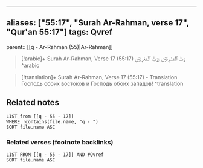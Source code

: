 
---
aliases: ["55:17", "Surah Ar-Rahman, verse 17", "Qur'an 55:17"]
tags: Qvref
---

parent:: [[q - Ar-Rahman (55)|Ar-Rahman]]

> [!arabic]+ Surah Ar-Rahman, Verse 17 (55:17)
> <span class="quran-arabic">رَبُّ ٱلْمَشْرِقَيْنِ وَرَبُّ ٱلْمَغْرِبَيْنِ</span>
^arabic

> [!translation]+ Surah Ar-Rahman, Verse 17 (55:17) - Translation
> Господь обоих востоков и Господь обоих западов!
^translation



## Related notes
```dataview
LIST from [[q - 55 - 17]]
WHERE !contains(file.name, "q - ")
SORT file.name ASC
```

### Related verses (footnote backlinks)
```dataview
LIST FROM [[q - 55 - 17]] AND #Qvref
SORT file.name ASC
```

